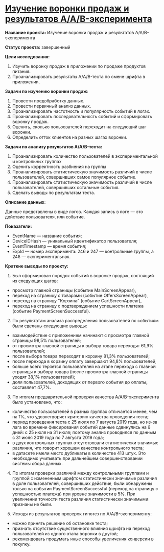 # [Изучение воронки продаж и результатов A/A/B-эксперимента](https://github.com/AnnaBulkina/Data-Analytics-Projects/blob/main/Funnel-AAB/funnel-and-a-a-b-test.ipynb "Изучение воронки продаж и результатов A/A/B-эксперимент")

**Название проекта:** Изучение воронки продаж и результатов A/A/B-эксперимента

**Статус проекта:** завершенный

**Цели исследования:**
1. Изучить воронку продаж в приложении по продаже продуктов питания.
2. Проанализировать результаты A/A/B-теста по смене шрифта в приложении.

**Задачи по изучению воронки продаж:**
1. Провести предобработку данных.
2. Провести первичный анализ данных.
3. Проанализировать частотность и популярность событий в логах.
4. Проанализировать последовательность событий и сформировать воронку продаж.
5. Оценить, сколько пользователей переходит на следующий шаг воронки.
6. Определить отток клиентов на разных шагах воронки.

**Задачи по анализу результатов A/A/B-теста:**
1. Проанализировать количество пользователей в экспериментальной и контрольных группах
2. Оценить корректность разбиения на группы
3. Проанализировать статистическую значимость различий в числе пользователей, совершивших самое популярное событие.
4. Проанализировать статистическую значимость различий в числе пользователей, совершивших остальные события.
5. Сделать выводы по результатам теста.

**Описание данных:**

Данные представлены в виде логов. Каждая запись в логе — это действие пользователя, или событие.

**Показатели:**
- EventName — название события;
- DeviceIDHash — уникальный идентификатор пользователя;
- EventTimestamp — время события;
- ExpId — номер эксперимента: 246 и 247 — контрольные группы, а 248 — экспериментальная.

**Краткие выводы по проекту:**

1. Был сформирован порядок событий в воронке продаж, состоящий из следующих шагов:
- просмотр главной страницы (событие MainScreenAppear),
- переход на страницу с товарами (событие OffersScreenAppear),
- переход на страницу "Корзина" (событие CartScreenAppear),
- переход на страницу с подтверждением успешности платежа (событие PaymentScreenSuccessful).

2. По результатам анализа распределения пользователей по событиям были сделаны следующие выводы:
- взаимодействие с приложением начинают с просмотра главной страницы 98,5% пользователей;
- от просмотра главной страницы к выбору товара переходят 61,9% пользователей;
- после выбора товара переходят в корзину 81,3% пользователей;
- после перехода в корзину оплату завершают 94,8% пользователей;
- больше всего теряется пользователей на этапе перехода с главной страницы к выбору товара (после просмотра главной страницы уходят 38,1% пользователей);
- доля пользователей, доходящих от первого события до оплаты, составляет 47,7%.

3. По итогам предварительной проверки качества A/A/B-эксперимента было установлено, что:
- количество пользователей в разных группах отличается менее, чем на 1%, что удовлетворяет критерию качества проведения теста;
- период проведения теста с 25 июля по 7 августа 2019 года, но из-за лага во времени фиксирования событий данные сдвинулись на 6 дней: с 25 июля на 31 июля; поэтому анализ проводился по данным с 31 июля 2019 года по 7 августа 2019 года;
- в двух контрольных группах отсутствовали статистически значимые различия, что говорит хорошем качестве контрольного теста;
- в датасете имели место дубликаты в количестве 413 штук. Это необходимо учитывать при дальнейшем совершенствовании системы сбора данных.

4. По итогам проверки различий между контрольными группами и группой с измененным шрифтом статистически значимые различия в доле пользователей, совершивших действие, были обнаружены только на событии PaymentScreenSuccessful (переход на страницу с успешностью платежа) при уровне значимости в 5%. При увеличении точности теста различия статистически значимыми признаны не были.

5. Исходя из результатов проверок гипотез по A/A/B-эксперименту:
- можно принять решение об остановке теста;
- признать отсутствие существенного влияния шрифта на переход пользователей из одного этапа воронки в другой;
- рекомендовать продумать иные способы увеличения конверсии в покупку.
